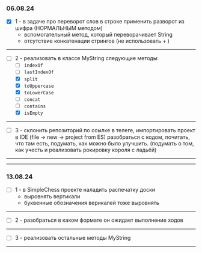 ### 06.08.24
- [x] 1 - в задаче про переворот слов в строке применить разворот из шифра (НОРМАЛЬНЫМ методом)
   - вспомогательный метод, который переворачивает String
   - отсутствие конкатенации стрингов (не использовать + )   
---

- [ ] 2 - реализовать в классе MyString следующие методы:
  - [ ] `indexOf` 
  - [ ] `lastIndexOf`
  - [x] `split`
  - [x] `toUppercase`
  - [x] `toLowerCase`
  - [ ] `concat`
  - [ ] `contains`
  - [x] `isEmpty`
---


- [ ] 3 - склонить репозиторий по ссылке в телеге, импортировать проект в IDE (file -> new -> project from ES)
разобраться с кодом, почитать, что там есть, подумать,
как можно было улучшить. (подумать о том, как учесть и реализовать рокировку короля с ладьёй)
---
---

### 13.08.24
   - [ ] 1 - в SimpleChess проекте наладить распечатку доски
      - выровнять вертикали
      - буквенные обозначения верикалей тоже выровнять
---
   - [ ] 2 - разобраться в каком формате он ожидает выполнение ходов
---
   - [ ] 3 - реализовать остальные методы MyString
---
